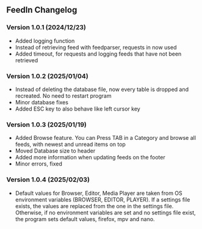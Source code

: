 ## Feedln Changelog

### Version 1.0.1 (2024/12/23)

- Added logging function
- Instead of retrieving feed with feedparser, requests in now used
- Added timeout, for requests and logging feeds that have not been retrieved

### Version 1.0.2 (2025/01/04)
- Instead of deleting the database file, now every table is dropped and recreated. No need to restart program
- Minor database fixes
- Added ESC key to also behave like left cursor key

### Version 1.0.3 (2025/01/19)
- Added Browse feature. You can Press TAB in a Category and browse all feeds, with newest and unread items on top
- Moved Database size to header
- Added more information when updating feeds on the footer
- Minor errors, fixed

### Version 1.0.4 (2025/02/03)
- Default values for Browser, Editor, Media Player are taken from OS environment variables (BROWSER, EDITOR, PLAYER). If a settings file exists, the values are replaced from the one in the settings file. Otherwise, if no environment variables are set and no settings file exist, the program sets default values, firefox, mpv and nano.
